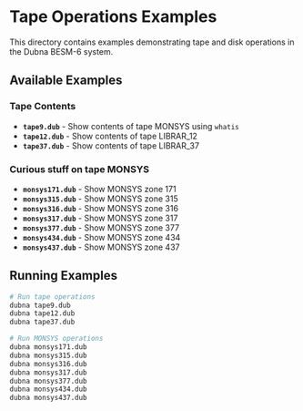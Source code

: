 # Tape Operations Examples

This directory contains examples demonstrating tape and disk operations in the Dubna BESM-6 system.

## Available Examples

### Tape Contents
- **`tape9.dub`** - Show contents of tape MONSYS using `whatis`
- **`tape12.dub`** - Show contents of tape LIBRAR_12
- **`tape37.dub`** - Show contents of tape LIBRAR_37

### Curious stuff on tape MONSYS
- **`monsys171.dub`** - Show MONSYS zone 171
- **`monsys315.dub`** - Show MONSYS zone 315
- **`monsys316.dub`** - Show MONSYS zone 316
- **`monsys317.dub`** - Show MONSYS zone 317
- **`monsys377.dub`** - Show MONSYS zone 377
- **`monsys434.dub`** - Show MONSYS zone 434
- **`monsys437.dub`** - Show MONSYS zone 437

## Running Examples

```bash
# Run tape operations
dubna tape9.dub
dubna tape12.dub
dubna tape37.dub

# Run MONSYS operations
dubna monsys171.dub
dubna monsys315.dub
dubna monsys316.dub
dubna monsys317.dub
dubna monsys377.dub
dubna monsys434.dub
dubna monsys437.dub
```
